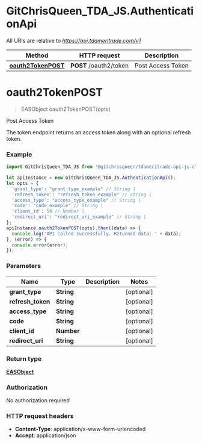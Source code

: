 # GitChrisQueen_TDA_JS.AuthenticationApi

All URIs are relative to *https://api.tdameritrade.com/v1*

Method | HTTP request | Description
------------- | ------------- | -------------
[**oauth2TokenPOST**](AuthenticationApi.md#oauth2TokenPOST) | **POST** /oauth2/token | Post Access Token

<a name="oauth2TokenPOST"></a>
# **oauth2TokenPOST**
> EASObject oauth2TokenPOST(opts)

Post Access Token

The token endpoint returns an access token along with an optional refresh token.

### Example
```javascript
import GitChrisQueen_TDA_JS from '@gitchrisqueen/tdameritrade-api-js-client';

let apiInstance = new GitChrisQueen_TDA_JS.AuthenticationApi();
let opts = { 
  'grant_type': "grant_type_example" // String | 
  'refresh_token': "refresh_token_example" // String | 
  'access_type': "access_type_example" // String | 
  'code': "code_example" // String | 
  'client_id': 56 // Number | 
  'redirect_uri': "redirect_uri_example" // String | 
};
apiInstance.oauth2TokenPOST(opts).then((data) => {
  console.log('API called successfully. Returned data: ' + data);
}, (error) => {
  console.error(error);
});

```

### Parameters

Name | Type | Description  | Notes
------------- | ------------- | ------------- | -------------
 **grant_type** | **String**|  | [optional] 
 **refresh_token** | **String**|  | [optional] 
 **access_type** | **String**|  | [optional] 
 **code** | **String**|  | [optional] 
 **client_id** | **Number**|  | [optional] 
 **redirect_uri** | **String**|  | [optional] 

### Return type

[**EASObject**](EASObject.md)

### Authorization

No authorization required

### HTTP request headers

 - **Content-Type**: application/x-www-form-urlencoded
 - **Accept**: application/json

